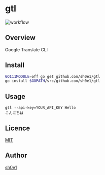 # gtl

![workflow](https://github.com/sh0e1/gtl/workflows/workflow/badge.svg)

## Overview

Google Translate CLI

## Install

```bash
GO111MODULE=off go get github.com/sh0e1/gtl
go install $GOPATH/src/github.com/sh0e1/gtl
```

## Usage

```
gtl --api-key=YOUR_API_KEY Hello
こんにちは
```

## Licence

[MIT](https://github.com/sh0e1/gtl/blob/master/LICENSE)

## Author

[sh0e1](https://github.com/sh0e1)
